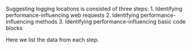 Suggesting logging locations is consisted of three steps: 
	 1. Identifying performance-influencing web requests
	 2. Identifying performance-influencing methods
	 3. Identifying performance-influencing basic code blocks

Here we list the data from each step. 